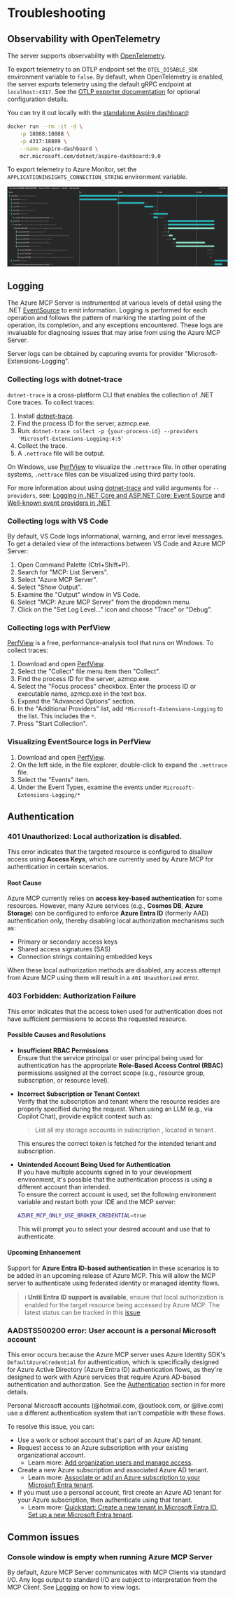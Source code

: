 # Troubleshooting

## Observability with OpenTelemetry

The server supports observability with [OpenTelemetry](https://opentelemetry.io/).

To export telemetry to an OTLP endpoint set the `OTEL_DISABLE_SDK` environment variable to `false`. By default, when OpenTelemetry is enabled, the
server exports telemetry using the default gRPC endpoint at `localhost:4317`. See the [OTLP exporter documentation](https://github.com/open-telemetry/opentelemetry-dotnet/blob/main/src/OpenTelemetry.Exporter.OpenTelemetryProtocol/README.md) for optional configuration details.

You can try it out locally with the [standalone Aspire dashboard](https://learn.microsoft.com/dotnet/aspire/fundamentals/dashboard/standalone):

```bash
docker run --rm -it -d \
    -p 18888:18888 \
    -p 4317:18889 \
    --name aspire-dashboard \
    mcr.microsoft.com/dotnet/aspire-dashboard:9.0
```

To export telemetry to Azure Monitor, set the `APPLICATIONINSIGHTS_CONNECTION_STRING` environment variable.

![image](/docs/images/mcp-trace-aspire.png)

## Logging

The Azure MCP Server is instrumented at various levels of detail using the .NET [EventSource](https://learn.microsoft.com/dotnet/api/system.diagnostics.tracing.eventsource) to emit information. Logging is performed for each operation and follows the pattern of marking the starting point of the operation, its completion, and any exceptions encountered. These logs are invaluable for diagnosing issues that may arise from using the Azure MCP Server.

Server logs can be obtained by capturing events for provider "Microsoft-Extensions-Logging".

### Collecting logs with dotnet-trace

`dotnet-trace` is a cross-platform CLI that enables the collection of .NET Core traces. To collect traces:

1. Install [dotnet-trace](https://learn.microsoft.com/dotnet/core/diagnostics/dotnet-trace).
2. Find the process ID for the server, azmcp.exe.
3. Run: `dotnet-trace collect -p {your-process-id} --providers 'Microsoft-Extensions-Logging:4:5'`
4. Collect the trace.
5. A `.nettrace` file will be output.

On Windows, use [PerfView](https://github.com/Microsoft/perfview) to visualize the `.nettrace` file. In other operating systems, `.nettrace` files can be visualized using third party tools.

For more information about using [dotnet-trace](https://learn.microsoft.com/dotnet/core/diagnostics/dotnet-trace) and valid arguments for `--providers`, see: [Logging in .NET Core and ASP.NET Core: Event Source](https://learn.microsoft.com/aspnet/core/fundamentals/logging#event-source) and [Well-known event providers in .NET](https://learn.microsoft.com/dotnet/core/diagnostics/well-known-event-providers)

### Collecting logs with VS Code

By default, VS Code logs informational, warning, and error level messages. To get a detailed view of the interactions between VS Code and Azure MCP Server:

1. Open Command Palette \(Ctrl+Shift+P\).
2. Search for "MCP: List Servers".
3. Select "Azure MCP Server".
4. Select "Show Output".
5. Examine the "Output" window in VS Code.
6. Select "MCP: Azure MCP Server" from the dropdown menu.
7. Click on the "Set Log Level..." icon and choose "Trace" or "Debug".

### Collecting logs with PerfView

[PerfView](https://github.com/Microsoft/perfview) is a free, performance-analysis tool that runs on Windows. To collect traces:

1. Download and open [PerfView](https://github.com/Microsoft/perfview).
2. Select the "Collect" file menu item then "Collect".
3. Find the process ID for the server, azmcp.exe.
4. Select the "Focus process" checkbox. Enter the process ID or executable name, azmcp.exe in the text box.
5. Expand the "Advanced Options" section.
6. In the "Additional Providers" list, add `*Microsoft-Extensions-Logging` to the list. This includes the `*`.
7. Press "Start Collection".

### Visualizing EventSource logs in PerfView

1. Download and open [PerfView](https://github.com/Microsoft/perfview).
2. On the left side, in the file explorer, double-click to expand the `.nettrace` file.
3. Select the "Events" item.
4. Under the Event Types, examine the events under `Microsoft-Extensions-Logging/*`

## Authentication

### 401 Unauthorized: Local authorization is disabled.

This error indicates that the targeted resource is configured to disallow access using **Access Keys**, which are currently used by Azure MCP for authentication in certain scenarios.

#### Root Cause

Azure MCP currently relies on **access key-based authentication** for some resources. However, many Azure services (e.g., **Cosmos DB**, **Azure Storage**) can be configured to enforce **Azure Entra ID** (formerly AAD) authentication only, thereby disabling local authorization mechanisms such as:

- Primary or secondary access keys
- Shared access signatures (SAS)
- Connection strings containing embedded keys

When these local authorization methods are disabled, any access attempt from Azure MCP using them will result in a `401 Unauthorized` error.

### 403 Forbidden: Authorization Failure

This error indicates that the access token used for authentication does not have sufficient permissions to access the requested resource.

#### Possible Causes and Resolutions

- **Insufficient RBAC Permissions**  
    Ensure that the service principal or user principal being used for authentication has the appropriate **Role-Based Access Control (RBAC)** permissions assigned at the correct scope (e.g., resource group, subscription, or resource level).

- **Incorrect Subscription or Tenant Context**  
    Verify that the subscription and tenant where the resource resides are properly specified during the request. When using an LLM (e.g., via Copilot Chat), provide explicit context such as:

    > List all my storage accounts in subscription <subscription-id-or-name>, located in tenant <tenant-id-or-name>.

    This ensures the correct token is fetched for the intended tenant and subscription.

- **Unintended Account Being Used for Authentication**  
    If you have multiple accounts signed in to your development environment, it's possible that the authentication process is using a different account than intended.  
    To ensure the correct account is used, set the following environment variable and restart both your IDE and the MCP server:

    ```bash
    AZURE_MCP_ONLY_USE_BROKER_CREDENTIAL=true
    ```

    This will prompt you to select your desired account and use that to authenticate. 

#### Upcoming Enhancement

Support for **Azure Entra ID-based authentication** in these scenarios is to be added in an upcoming release of Azure MCP. This will allow the MCP server to authenticate using federated identity or managed identity flows.

> ℹ️ **Until Entra ID support is available**, ensure that local authorization is enabled for the target resource being accessed by Azure MCP. The latest status can be tracked in this [issue](https://github.com/Azure/azure-mcp/issues/27)


### AADSTS500200 error: User account is a personal Microsoft account

This error occurs because the Azure MCP server uses Azure Identity SDK's `DefaultAzureCredential` for authentication, which is specifically designed for Azure Active Directory (Azure Entra ID) authentication flows, as they're designed to work with Azure services that require Azure AD-based authentication and authorization. See the [Authentication](https://github.com/Azure/azure-mcp/blob/main/README.md#-authentication) section in for more details.

Personal Microsoft accounts (@hotmail.com, @outlook.com, or @live.com) use a different authentication system that isn't compatible with these flows.

To resolve this issue, you can:
- Use a work or school account that's part of an Azure AD tenant.
- Request access to an Azure subscription with your existing organizational account.
    - Learn more: [Add organization users and manage access](https://learn.microsoft.com/azure/devops/organizations/accounts/add-organization-users?view=azure-devops&tabs=browser).
- Create a new Azure subscription and associated Azure AD tenant.
    - Learn more: [Associate or add an Azure subscription to your Microsoft Entra tenant](https://learn.microsoft.com/entra/fundamentals/how-subscriptions-associated-directory).
- If you must use a personal account, first create an Azure AD tenant for your Azure subscription, then authenticate using that tenant.
    - Learn more: [Quickstart: Create a new tenant in Microsoft Entra ID](https://learn.microsoft.com/entra/fundamentals/create-new-tenant), [Set up a new Microsoft Entra tenant](https://learn.microsoft.com/entra/identity-platform/quickstart-create-new-tenant).

## Common issues

### Console window is empty when running Azure MCP Server

By default, Azure MCP Server communicates with MCP Clients via standard I/O. Any logs output to standard I/O are subject to interpretation from the MCP Client. See [Logging](#logging) on how to view logs.

